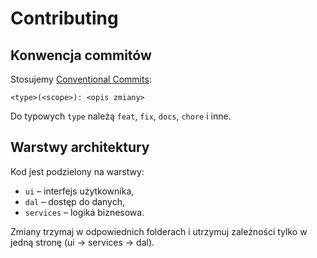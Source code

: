 # Contributing

## Konwencja commitów

Stosujemy [Conventional Commits](https://www.conventionalcommits.org/en/v1.0.0/):

```
<type>(<scope>): <opis zmiany>
```

Do typowych `type` należą `feat`, `fix`, `docs`, `chore` i inne.

## Warstwy architektury

Kod jest podzielony na warstwy:

- `ui` – interfejs użytkownika,
- `dal` – dostęp do danych,
- `services` – logika biznesowa.

Zmiany trzymaj w odpowiednich folderach i utrzymuj zależności tylko w jedną stronę (ui → services → dal).


